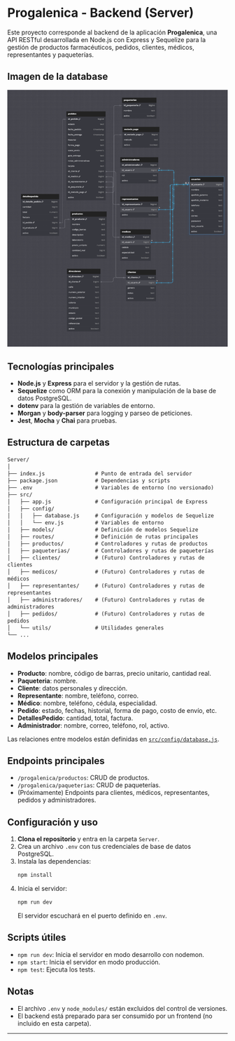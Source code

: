 # Progalenica - Backend (Server)

Este proyecto corresponde al backend de la aplicación **Progalenica**, una API RESTful desarrollada en Node.js con Express y Sequelize para la gestión de productos farmacéuticos, pedidos, clientes, médicos, representantes y paqueterías.

## Imagen de la database 

   ![Database](src/assets/database.png) 

## Tecnologías principales

- **Node.js** y **Express** para el servidor y la gestión de rutas.
- **Sequelize** como ORM para la conexión y manipulación de la base de datos PostgreSQL.
- **dotenv** para la gestión de variables de entorno.
- **Morgan** y **body-parser** para logging y parseo de peticiones.
- **Jest**, **Mocha** y **Chai** para pruebas.

## Estructura de carpetas

```
Server/
│
├── index.js                # Punto de entrada del servidor
├── package.json            # Dependencias y scripts
├── .env                    # Variables de entorno (no versionado)
├── src/
│   ├── app.js              # Configuración principal de Express
│   ├── config/
│   │   ├── database.js     # Configuración y modelos de Sequelize
│   │   └── env.js          # Variables de entorno
│   ├── models/             # Definición de modelos Sequelize
│   ├── routes/             # Definición de rutas principales
│   ├── productos/          # Controladores y rutas de productos
│   ├── paqueterias/        # Controladores y rutas de paqueterías
│   ├── clientes/           # (Futuro) Controladores y rutas de clientes
│   ├── medicos/            # (Futuro) Controladores y rutas de médicos
│   ├── representantes/     # (Futuro) Controladores y rutas de representantes
│   ├── administradores/    # (Futuro) Controladores y rutas de administradores
│   ├── pedidos/            # (Futuro) Controladores y rutas de pedidos
│   └── utils/              # Utilidades generales
└── ...
```

## Modelos principales

- **Producto**: nombre, código de barras, precio unitario, cantidad real.
- **Paqueteria**: nombre.
- **Cliente**: datos personales y dirección.
- **Representante**: nombre, teléfono, correo.
- **Médico**: nombre, teléfono, cédula, especialidad.
- **Pedido**: estado, fechas, historial, forma de pago, costo de envío, etc.
- **DetallesPedido**: cantidad, total, factura.
- **Administrador**: nombre, correo, teléfono, rol, activo.

Las relaciones entre modelos están definidas en [`src/config/database.js`](src/config/database.js).

## Endpoints principales

- `/progalenica/productos`: CRUD de productos.
- `/progalenica/paqueterias`: CRUD de paqueterías.
- (Próximamente) Endpoints para clientes, médicos, representantes, pedidos y administradores.

## Configuración y uso

1. **Clona el repositorio** y entra en la carpeta `Server`.
2. Crea un archivo `.env` con tus credenciales de base de datos PostgreSQL.
3. Instala las dependencias:
   ```sh
   npm install
   ```
4. Inicia el servidor:
   ```sh
   npm run dev
   ```
   El servidor escuchará en el puerto definido en `.env`.

## Scripts útiles

- `npm run dev`: Inicia el servidor en modo desarrollo con nodemon.
- `npm start`: Inicia el servidor en modo producción.
- `npm test`: Ejecuta los tests.

## Notas

- El archivo `.env` y `node_modules/` están excluidos del control de versiones.
- El backend está preparado para ser consumido por un frontend (no incluido en esta carpeta).

---
